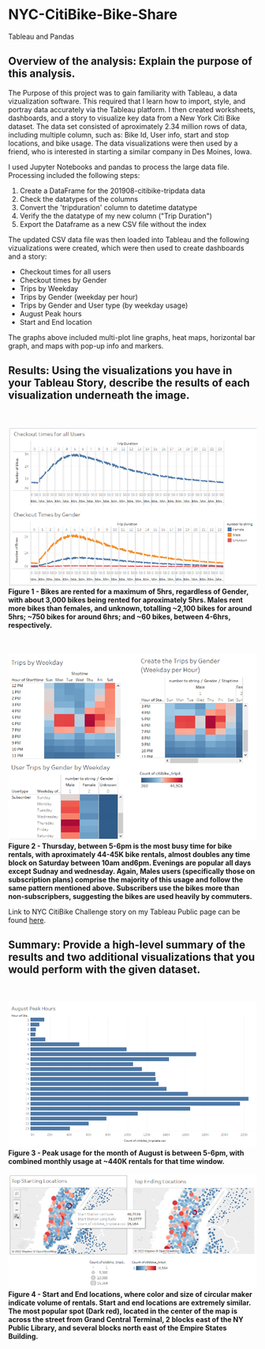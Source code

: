 # NYC-CitiBike-Bike-Share
Tableau and Pandas

## Overview of the analysis: Explain the purpose of this analysis.

The Purpose of this project was to gain familiarity with Tableau, a data vizualization software. This required that I learn how to import, style, and portray data accurately via the Tableau platform. I then created worksheets, dashboards, and a story to visualize key data from a New York Citi Bike dataset.  The data set consisted of aproximately 2.34 million rows of data, including multiple column, such as: Bike Id, User info, start and stop locations, and bike usage.  The data visualizations were then used by a friend, who is interested in starting a similar company in Des Moines, Iowa. 

I used Jupyter Notebooks and pandas to process the large data file.  Processing included the following steps:

1) Create a DataFrame for the 201908-citibike-tripdata data
2) Check the datatypes of the columns
3) Convert the 'tripduration' column to datetime datatype
4) Verify the the datatype of my new column ("Trip Duration")
5) Export the Dataframe as a new CSV file without the index

The updated CSV data file was then loaded into Tableau and the following vizualizations were created, which were then used to create dashboards and a story:
* Checkout times for all users
* Checkout times by Gender
* Trips by Weekday
* Trips by Gender (weekday per hour)
* Trips by Gender and User type (by weekday usage)
* August Peak hours
* Start and End location

The graphs above included multi-plot line graphs, heat maps, horizontal bar graph, and maps with pop-up info and markers.


## Results: Using the visualizations you have in your Tableau Story, describe the results of each visualization underneath the image.



<br><br>![This is an image](https://github.com/bartblack13/NYC-CitiBike-Bike-Share/blob/main/Resources/Checkout%20times.png)<br>**Figure 1 - Bikes are rented for a maximum of 5hrs, regardless of Gender, with about 3,000 bikes being rented for aproximately 5hrs. Males rent more bikes than females, and unknown, totalling ~2,100 bikes for around 5hrs; ~750 bikes for around 6hrs; and ~60 bikes, between 4-6hrs, respectively.**

<br><br>![This is an image](https://github.com/bartblack13/NYC-CitiBike-Bike-Share/blob/main/Resources/Usage%20by%20User%20type.png)<br>**Figure 2 - Thursday, between 5-6pm is the most busy time for bike rentals, with aproximately 44-45K bike rentals, almost doubles any time block on Saturday between 10am and6pm. Evenings are popular all days except Sudnay and wednesday.  Again, Males users (specifically those on subscription plans) comprise the majority of this usage and follow the same pattern mentioned above. Subscribers use the bikes more than non-subscripbers, suggesting the bikes are used heavily by commuters.**


Link to NYC CitiBike Challenge story on my Tableau Public page can be found [here](https://public.tableau.com/app/profile/bart.black/viz/NYCCitiBikeChallengeDUDataAnalyticsBootcamp/Story1
).

## Summary: Provide a high-level summary of the results and two additional visualizations that you would perform with the given dataset.
<br><br>![This is an image](https://github.com/bartblack13/NYC-CitiBike-Bike-Share/blob/main/Resources/August%20Peak%20times.png)<br>**Figure 3 - Peak usage for the month of August is between 5-6pm, with combined monthly usage at ~440K rentals for that time window.**
<br><br>![This is an image](https://github.com/bartblack13/NYC-CitiBike-Bike-Share/blob/main/Resources/start%20stop%20locations.png)<br>**Figure 4 - Start and End locations, where color and size of circular maker indicate volume of rentals.  Start and end  locations are extremely similar.  The most popular spot (Dark red), located in the center of the map is across the street from Grand Central Terminal, 2 blocks east of the NY Public Library, and several blocks north east of the Empire States Building.**

